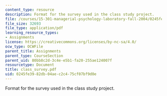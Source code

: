 ```yaml
---
content_type: resource
description: Format for the survey used in the class study project.
file: /courses/15-301-managerial-psychology-laboratory-fall-2004/0245fe3982db04aec2c475cf07bf9d0e_class_survey.pdf
file_size: 32693
file_type: application/pdf
learning_resource_types:
- Assignments
license: https://creativecommons.org/licenses/by-nc-sa/4.0/
ocw_type: OCWFile
parent_title: Assignments
parent_type: CourseSection
parent_uid: 80bb8c2d-3c4e-e5b1-fa20-255ae124007f
resourcetype: Document
title: class_survey.pdf
uid: 0245fe39-82db-04ae-c2c4-75cf07bf9d0e
---
```

Format for the survey used in the class study project.